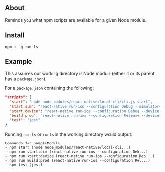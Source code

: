 ## About
Reminds you what npm scripts are available for a given Node module.

## Install

`npm i -g run-ls`

## Example

This assumes our working directory is Node module (either it or its parent has a `package.json`).

For a `package.json` containing the following:
```json
"scripts": {
  "start": "node node_modules/react-native/local-cli/cli.js start",
  "start:sim": "react-native run-ios --configuration Debug --simulator=\"iPhone X\"",
  "start:device": "react-native run-ios --configuration Debug --device \"Alex’s iPhone X\"",
  "build:prod": "react-native run-ios --configuration Release --device \"Alex’s iPhone X\"",
  "test": "jest"
}
```

Running `run-ls` or `runls` in the working directory would output:
```
Commands for SampleModule:
- npm start (node node_modules/react-native/local-cli...)
- npm run start:sim (react-native run-ios --configuration Deb...)
- npm run start:device (react-native run-ios --configuration Deb...)
- npm run build:prod (react-native run-ios --configuration Rel...)
- npm test (jest)

```
